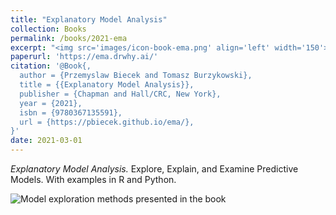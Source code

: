 ```yaml
---
title: "Explanatory Model Analysis"
collection: Books
permalink: /books/2021-ema
excerpt: "<img src='images/icon-book-ema.png' align='left' width='150'> Explore, Explain, and Examine Predictive Models. With examples in R and Python. "
paperurl: 'https://ema.drwhy.ai/'
citation: '@Book{,
  author = {Przemyslaw Biecek and Tomasz Burzykowski},
  title = {{Explanatory Model Analysis}},
  publisher = {Chapman and Hall/CRC, New York},
  year = {2021},
  isbn = {9780367135591},
  url = {https://pbiecek.github.io/ema/},
}'
date: 2021-03-01
---
```



*Explanatory Model Analysis.*
Explore, Explain, and Examine Predictive Models. With examples in R and Python.

![Model exploration methods presented in the book](https://ema.drwhy.ai/figure/UMEPpiramide.png)


